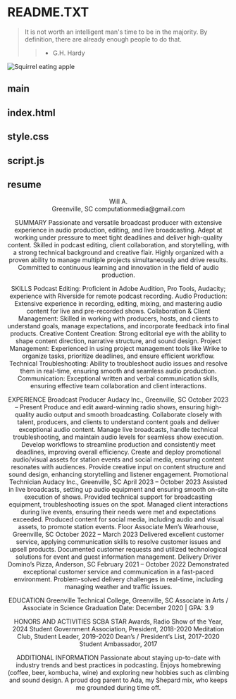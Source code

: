 <h1>README.TXT</h1>

>It is not worth an intelligent man's time to be in the majority.
By definition, there are already enough people to do that.
>> - G.H. Hardy

![Squirrel eating apple](images/SquirrelWApple.JPG)

<h2>main</h2>



<h2>index.html</h2>

<h2>style.css</h2>

<h2>script.js</h2>

<h2>resume</h2>

<center>Will A.<br/>
Greenville, SC
computationmedia@gmail.com

SUMMARY
Passionate and versatile broadcast producer with extensive experience in audio production, editing, and live broadcasting. Adept at working under pressure to meet tight deadlines and deliver high-quality content. Skilled in podcast editing, client collaboration, and storytelling, with a strong technical background and creative flair. Highly organized with a proven ability to manage multiple projects simultaneously and drive results. Committed to continuous learning and innovation in the field of audio production.

SKILLS
Podcast Editing: Proficient in Adobe Audition, Pro Tools, Audacity; experience with Riverside for remote podcast recording.
Audio Production: Extensive experience in recording, editing, mixing, and mastering audio content for live and pre-recorded shows.
Collaboration & Client Management: Skilled in working with producers, hosts, and clients to understand goals, manage expectations, and incorporate feedback into final products.
Creative Content Creation: Strong editorial eye with the ability to shape content direction, narrative structure, and sound design.
Project Management: Experienced in using project management tools like Wrike to organize tasks, prioritize deadlines, and ensure efficient workflow.
Technical Troubleshooting: Ability to troubleshoot audio issues and resolve them in real-time, ensuring smooth and seamless audio production.
Communication: Exceptional written and verbal communication skills, ensuring effective team collaboration and client interactions.

EXPERIENCE
Broadcast Producer
Audacy Inc., Greenville, SC
October 2023 – Present
Produce and edit award-winning radio shows, ensuring high-quality audio output and smooth broadcasting.
Collaborate closely with talent, producers, and clients to understand content goals and deliver exceptional audio content.
Manage live broadcasts, handle technical troubleshooting, and maintain audio levels for seamless show execution.
Develop workflows to streamline production and consistently meet deadlines, improving overall efficiency.
Create and deploy promotional audio/visual assets for station events and social media, ensuring content resonates with audiences.
Provide creative input on content structure and sound design, enhancing storytelling and listener engagement.
Promotional Technician
Audacy Inc., Greenville, SC
April 2023 – October 2023
Assisted in live broadcasts, setting up audio equipment and ensuring smooth on-site execution of shows.
Provided technical support for broadcasting equipment, troubleshooting issues on the spot.
Managed client interactions during live events, ensuring their needs were met and expectations exceeded.
Produced content for social media, including audio and visual assets, to promote station events.
Floor Associate
Men’s Wearhouse, Greenville, SC
October 2022 – March 2023
Delivered excellent customer service, applying communication skills to resolve customer issues and upsell products.
Documented customer requests and utilized technological solutions for event and guest information management.
Delivery Driver
Domino’s Pizza, Anderson, SC
February 2021 – October 2022
Demonstrated exceptional customer service and communication in a fast-paced environment.
Problem-solved delivery challenges in real-time, including managing weather and traffic issues.

EDUCATION
Greenville Technical College, Greenville, SC
Associate in Arts / Associate in Science
Graduation Date: December 2020 | GPA: 3.9

HONORS AND ACTIVITIES
SCBA STAR Awards, Radio Show of the Year, 2024
Student Government Association, President, 2018-2020
Meditation Club, Student Leader, 2019-2020
Dean’s / President’s List, 2017-2020
Student Ambassador, 2017

ADDITIONAL INFORMATION
Passionate about staying up-to-date with industry trends and best practices in podcasting.
Enjoys homebrewing (coffee, beer, kombucha, wine) and exploring new hobbies such as climbing and sound design.
A proud dog parent to Ada, my Shepard mix, who keeps me grounded during time off.</center>
